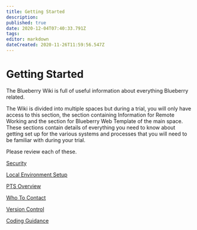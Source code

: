 ```yaml
---
title: Getting Started
description: 
published: true
date: 2020-12-04T07:40:33.791Z
tags: 
editor: markdown
dateCreated: 2020-11-26T11:59:56.547Z
---
```


# Getting Started

The Blueberry Wiki is full of useful information about everything Blueberry related.

The Wiki is divided into multiple spaces but during a trial, you will only have access to this section, the section containing Information for Remote Working and the section for Blueberry Web Template of the main space. These sections contain details of everything you need to know about getting set up for the various systems and processes that you will need to be familiar with during your trial.

Please review each of these.

[Security](/Getting_Started/Security)

[Local Environment Setup](/Getting_Started/Local_Environment_Setup)

[PTS Overview](/Getting_Started/PTS_Overview)

[Who To Contact](/Getting_Started/who_to_contact)

[Version Control](/Getting_Started.Version_Control)

[Coding Guidance](/Getting_Started/Coding_Guidance)



